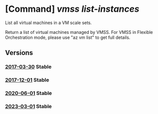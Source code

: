 # [Command] _vmss list-instances_

List all virtual machines in a VM scale sets.

Return a list of virtual machines managed by VMSS. For VMSS in Flexible Orchestration mode, please use "az vm list" to get full details.

## Versions

### [2017-03-30](/Resources/mgmt-plane/L3N1YnNjcmlwdGlvbnMve30vcmVzb3VyY2Vncm91cHMve30vcHJvdmlkZXJzL21pY3Jvc29mdC5jb21wdXRlL3ZpcnR1YWxtYWNoaW5lc2NhbGVzZXRzL3t9L3ZpcnR1YWxtYWNoaW5lcw==/2017-03-30.xml) **Stable**

<!-- mgmt-plane /subscriptions/{}/resourcegroups/{}/providers/microsoft.compute/virtualmachinescalesets/{}/virtualmachines 2017-03-30 -->

### [2017-12-01](/Resources/mgmt-plane/L3N1YnNjcmlwdGlvbnMve30vcmVzb3VyY2Vncm91cHMve30vcHJvdmlkZXJzL21pY3Jvc29mdC5jb21wdXRlL3ZpcnR1YWxtYWNoaW5lc2NhbGVzZXRzL3t9L3ZpcnR1YWxtYWNoaW5lcw==/2017-12-01.xml) **Stable**

<!-- mgmt-plane /subscriptions/{}/resourcegroups/{}/providers/microsoft.compute/virtualmachinescalesets/{}/virtualmachines 2017-12-01 -->

### [2020-06-01](/Resources/mgmt-plane/L3N1YnNjcmlwdGlvbnMve30vcmVzb3VyY2Vncm91cHMve30vcHJvdmlkZXJzL21pY3Jvc29mdC5jb21wdXRlL3ZpcnR1YWxtYWNoaW5lc2NhbGVzZXRzL3t9L3ZpcnR1YWxtYWNoaW5lcw==/2020-06-01.xml) **Stable**

<!-- mgmt-plane /subscriptions/{}/resourcegroups/{}/providers/microsoft.compute/virtualmachinescalesets/{}/virtualmachines 2020-06-01 -->

### [2023-03-01](/Resources/mgmt-plane/L3N1YnNjcmlwdGlvbnMve30vcmVzb3VyY2Vncm91cHMve30vcHJvdmlkZXJzL21pY3Jvc29mdC5jb21wdXRlL3ZpcnR1YWxtYWNoaW5lc2NhbGVzZXRzL3t9L3ZpcnR1YWxtYWNoaW5lcw==/2023-03-01.xml) **Stable**

<!-- mgmt-plane /subscriptions/{}/resourcegroups/{}/providers/microsoft.compute/virtualmachinescalesets/{}/virtualmachines 2023-03-01 -->
